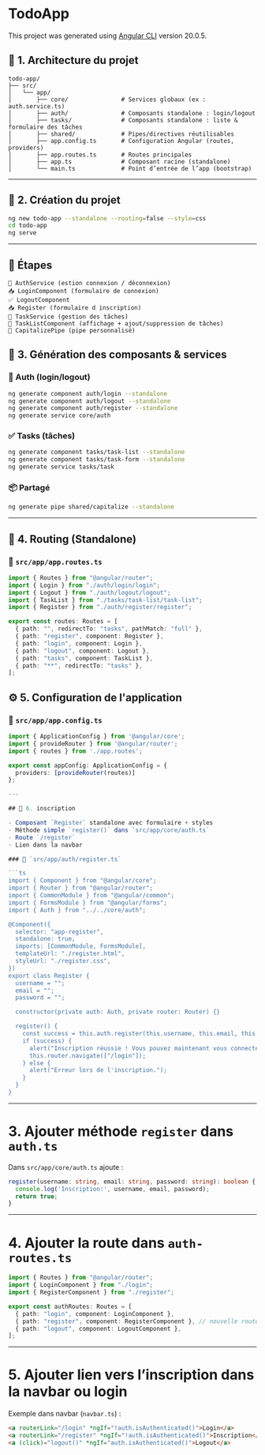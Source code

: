 # TodoApp

This project was generated using [Angular CLI](https://github.com/angular/angular-cli) version 20.0.5.

## 🧱 1. Architecture du projet

```
todo-app/
├── src/
│   └── app/
│       ├── core/               # Services globaux (ex : auth.service.ts)
│       ├── auth/               # Composants standalone : login/logout
│       ├── tasks/              # Composants standalone : liste & formulaire des tâches
│       ├── shared/             # Pipes/directives réutilisables
│       ├── app.config.ts       # Configuration Angular (routes, providers)
│       ├── app.routes.ts       # Routes principales
│       ├── app.ts              # Composant racine (standalone)
│       └── main.ts             # Point d’entrée de l’app (bootstrap)
```

---

## 🚀 2. Création du projet

```bash
ng new todo-app --standalone --routing=false --style=css
cd todo-app
ng serve
```

---

## 📄 Étapes

```
🔐 AuthService (estion connexion / déconnexion)
📥 LoginComponent (formulaire de connexion)
✅ LogoutComponent
📥 Register (formulaire d inscription)
🧠 TaskService (gestion des tâches)
📝 TaskListComponent (affichage + ajout/suppression de tâches)
🧹 CapitalizePipe (pipe personnalisé)
```

## 🧰 3. Génération des composants & services

### 🔐 Auth (login/logout)

```bash
ng generate component auth/login --standalone
ng generate component auth/logout --standalone
ng generate component auth/register --standalone
ng generate service core/auth
```

### ✅ Tasks (tâches)

```bash
ng generate component tasks/task-list --standalone
ng generate component tasks/task-form --standalone
ng generate service tasks/task
```

### 📦 Partagé

```bash
ng generate pipe shared/capitalize --standalone
```

---

## 🧭 4. Routing (Standalone)

### 📄 `src/app/app.routes.ts`

```ts
import { Routes } from "@angular/router";
import { Login } from "./auth/login/login";
import { Logout } from "./auth/logout/logout";
import { TaskList } from "./tasks/task-list/task-list";
import { Register } from "./auth/register/register";

export const routes: Routes = [
  { path: "", redirectTo: "tasks", pathMatch: "full" },
  { path: "register", component: Register },
  { path: "login", component: Login },
  { path: "logout", component: Logout },
  { path: "tasks", component: TaskList },
  { path: "**", redirectTo: "tasks" },
];
```

## ⚙️ 5. Configuration de l'application

### 📄 `src/app/app.config.ts`

````ts
import { ApplicationConfig } from '@angular/core';
import { provideRouter } from '@angular/router';
import { routes } from './app.routes';

export const appConfig: ApplicationConfig = {
  providers: [provideRouter(routes)]
};

---

## 🌱 6. inscription

- Composant `Register` standalone avec formulaire + styles
- Méthode simple `register()` dans `src/app/core/auth.ts`
- Route `/register`
- Lien dans la navbar

### 📄 `src/app/auth/register.ts`

```ts
import { Component } from "@angular/core";
import { Router } from "@angular/router";
import { CommonModule } from "@angular/common";
import { FormsModule } from "@angular/forms";
import { Auth } from "../../core/auth";

@Component({
  selector: "app-register",
  standalone: true,
  imports: [CommonModule, FormsModule],
  templateUrl: "./register.html",
  styleUrl: "./register.css",
})
export class Register {
  username = "";
  email = "";
  password = "";

  constructor(private auth: Auth, private router: Router) {}

  register() {
    const success = this.auth.register(this.username, this.email, this.password);
    if (success) {
      alert("Inscription réussie ! Vous pouvez maintenant vous connecter.");
      this.router.navigate(["/login"]);
    } else {
      alert("Erreur lors de l'inscription.");
    }
  }
}
````

---

# 3. Ajouter méthode `register` dans `auth.ts`

Dans `src/app/core/auth.ts` ajoute :

```ts
register(username: string, email: string, password: string): boolean {
  console.log('Inscription:', username, email, password);
  return true;
}
```

---

# 4. Ajouter la route dans `auth-routes.ts`

```ts
import { Routes } from "@angular/router";
import { LoginComponent } from "./login";
import { RegisterComponent } from "./register";

export const authRoutes: Routes = [
  { path: "login", component: LoginComponent },
  { path: "register", component: RegisterComponent }, // nouvelle route
  { path: "logout", component: LogoutComponent },
];
```

---

# 5. Ajouter lien vers l’inscription dans la navbar ou login

Exemple dans navbar (`navbar.ts`) :

```html
<a routerLink="/login" *ngIf="!auth.isAuthenticated()">Login</a>
<a routerLink="/register" *ngIf="!auth.isAuthenticated()">Inscription</a>
<a (click)="logout()" *ngIf="auth.isAuthenticated()">Logout</a>
```
